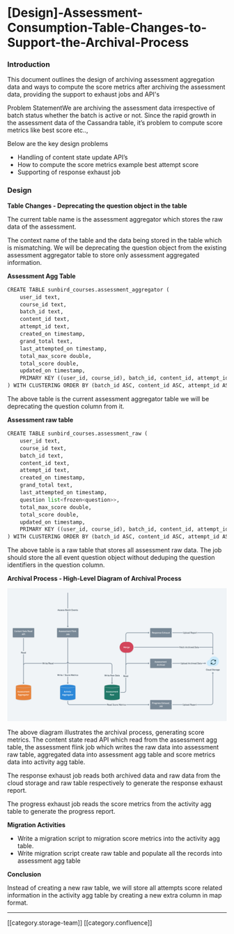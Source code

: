 # \[Design]-Assessment-Consumption-Table-Changes-to-Support-the-Archival-Process

### Introduction

This document outlines the design of archiving assessment aggregation data and ways to compute the score metrics after archiving the assessment data, providing the support to exhaust jobs and API's

Problem StatementWe are archiving the assessment data irrespective of batch status whether the batch is active or not. Since the rapid growth in the assessment data of the Cassandra table, it’s problem to compute score metrics like best score etc..,

Below are the key design problems

* Handling of content state update API’s
* How to compute the score metrics example best attempt score
* Supporting of response exhaust job

### Design

**Table Changes - Deprecating the question object in the table**

The current table name is the assessment aggregator which stores the raw data of the assessment.

The context name of the table and the data being stored in the table which is mismatching. We will be deprecating the question object from the existing assessment aggregator table to store only assessment aggregated information.

**Assessment Agg Table**

```py
CREATE TABLE sunbird_courses.assessment_aggregator (
    user_id text,
    course_id text,
    batch_id text,
    content_id text,
    attempt_id text,
    created_on timestamp,
    grand_total text,
    last_attempted_on timestamp,
    total_max_score double,
    total_score double,
    updated_on timestamp,
    PRIMARY KEY ((user_id, course_id), batch_id, content_id, attempt_id)
) WITH CLUSTERING ORDER BY (batch_id ASC, content_id ASC, attempt_id ASC);
```

The above table is the current assessment aggregator table we will be deprecating the question column from it.

**Assessment raw table**

```py
CREATE TABLE sunbird_courses.assessment_raw (
    user_id text,
    course_id text,
    batch_id text,
    content_id text,
    attempt_id text,
    created_on timestamp,
    grand_total text,
    last_attempted_on timestamp,
    question list<frozen<question>>,
    total_max_score double,
    total_score double,
    updated_on timestamp,
    PRIMARY KEY ((user_id, course_id), batch_id, content_id, attempt_id)
) WITH CLUSTERING ORDER BY (batch_id ASC, content_id ASC, attempt_id ASC);
```

The above table is a raw table that stores all assessment raw data. The job should store the all event question object without deduping the question identifiers in the question column.

**Archival Process - High-Level Diagram of Archival Process**

![](<../../../../Analytics/Fullexport/images/storage/final diagram.png>)

The above diagram illustrates the archival process, generating score metrics. The content state read API which read from the assessment agg table, the assessment flink job which writes the raw data into assessment raw table, aggregated data into assessment agg table and score metrics data into activity agg table.

The response exhaust job reads both archived data and raw data from the cloud storage and raw table respectively to generate the response exhaust report.

The progress exhaust job reads the score metrics from the activity agg table to generate the progress report.

**Migration Activities**

* Write a migration script to migration score metrics into the activity agg table.
* Write migration script create raw table and populate all the records into assessment agg table

**Conclusion**

Instead of creating a new raw table, we will store all attempts score related information in the activity agg table by creating a new extra column in map format.

***

\[\[category.storage-team]] \[\[category.confluence]]
